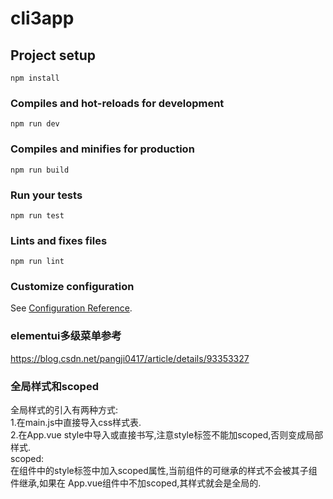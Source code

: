 # cli3app

## Project setup
```
npm install
```

### Compiles and hot-reloads for development
```
npm run dev
```

### Compiles and minifies for production
```
npm run build
```

### Run your tests
```
npm run test
```

### Lints and fixes files
```
npm run lint
```

### Customize configuration
See [Configuration Reference](https://cli.vuejs.org/config/).

### elementui多级菜单参考
https://blog.csdn.net/pangji0417/article/details/93353327

### 全局样式和scoped
全局样式的引入有两种方式:  
  1.在main.js中直接导入css样式表.  
  2.在App.vue style中导入或直接书写,注意style标签不能加scoped,否则变成局部样式.  
scoped:  
  在组件中的style标签中加入scoped属性,当前组件的可继承的样式不会被其子组件继承,如果在  App.vue组件中不加scoped,其样式就会是全局的.

